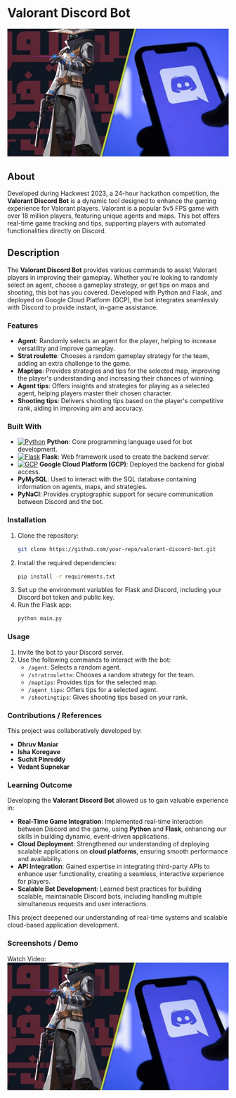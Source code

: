 # Valorant Discord Bot
![alt text](https://github.com/Dhruvbam/Valorant-Discord-Bot/blob/main/Images/valo.jpg)

## About
Developed during Hackwest 2023, a 24-hour hackathon competition, the **Valorant Discord Bot** is a dynamic tool designed to enhance the gaming experience for Valorant players. Valorant is a popular 5v5 FPS game with over 18 million players, featuring unique agents and maps. This bot offers real-time game tracking and tips, supporting players with automated functionalities directly on Discord.

## Description
The **Valorant Discord Bot** provides various commands to assist Valorant players in improving their gameplay. Whether you're looking to randomly select an agent, choose a gameplay strategy, or get tips on maps and shooting, this bot has you covered. Developed with Python and Flask, and deployed on Google Cloud Platform (GCP), the bot integrates seamlessly with Discord to provide instant, in-game assistance.

### Features
- **Agent**: Randomly selects an agent for the player, helping to increase versatility and improve gameplay.
- **Strat roulette**: Chooses a random gameplay strategy for the team, adding an extra challenge to the game.
- **Maptips**: Provides strategies and tips for the selected map, improving the player's understanding and increasing their chances of winning.
- **Agent tips**: Offers insights and strategies for playing as a selected agent, helping players master their chosen character.
- **Shooting tips**: Delivers shooting tips based on the player's competitive rank, aiding in improving aim and accuracy.

### Built With
- <a href="https://www.python.org/" target="_blank" rel="noreferrer"><img src="https://img.shields.io/badge/Python-3670A0?style=for-the-badge&logo=python&logoColor=ffdd54" width="36" height="36" alt="Python" /></a> **Python**: Core programming language used for bot development.
- <a href="https://flask.palletsprojects.com/" target="_blank" rel="noreferrer"><img src="https://img.shields.io/badge/Flask-000000?style=for-the-badge&logo=flask&logoColor=white" width="36" height="36" alt="Flask" /></a> **Flask**: Web framework used to create the backend server.
- <a href="https://cloud.google.com/" target="_blank" rel="noreferrer"><img src="https://img.shields.io/badge/GCP-4285F4?style=for-the-badge&logo=googlecloud&logoColor=white" width="36" height="36" alt="GCP" /></a> **Google Cloud Platform (GCP)**: Deployed the backend for global access.
- **PyMySQL**: Used to interact with the SQL database containing information on agents, maps, and strategies.
- **PyNaCl**: Provides cryptographic support for secure communication between Discord and the bot.

### Installation
1. Clone the repository:
    ```bash
    git clone https://github.com/your-repo/valorant-discord-bot.git
    ```
2. Install the required dependencies:
    ```bash
    pip install -r requirements.txt
    ```
3. Set up the environment variables for Flask and Discord, including your Discord bot token and public key.
4. Run the Flask app:
    ```bash
    python main.py
    ```

### Usage
1. Invite the bot to your Discord server.
2. Use the following commands to interact with the bot:
    - `/agent`: Selects a random agent.
    - `/stratroulette`: Chooses a random strategy for the team.
    - `/maptips`: Provides tips for the selected map.
    - `/agent_tips`: Offers tips for a selected agent.
    - `/shootingtips`: Gives shooting tips based on your rank.

### Contributions / References
This project was collaboratively developed by:
- **Dhruv Maniar**
- **Isha Koregave**
- **Suchit Pinreddy**
- **Vedant Supnekar**

### Learning Outcome
Developing the **Valorant Discord Bot** allowed us to gain valuable experience in:

- **Real-Time Game Integration**: Implemented real-time interaction between Discord and the game, using **Python** and **Flask**, enhancing our skills in building dynamic, event-driven applications.
- **Cloud Deployment**: Strengthened our understanding of deploying scalable applications on **cloud platforms**, ensuring smooth performance and availability.
- **API Integration**: Gained expertise in integrating third-party APIs to enhance user functionality, creating a seamless, interactive experience for players.
- **Scalable Bot Development**: Learned best practices for building scalable, maintainable Discord bots, including handling multiple simultaneous requests and user interactions.

This project deepened our understanding of real-time systems and scalable cloud-based application development.


### Screenshots / Demo
Watch Video: </br>
[![Watch the video](https://github.com/Dhruvbam/Valorant-Discord-Bot/blob/main/Images/valo.jpg)](https://github.com/Dhruvbam/Valorant-Discord-Bot/blob/main/Images/RPReplay_Final1677425932.MP4)

